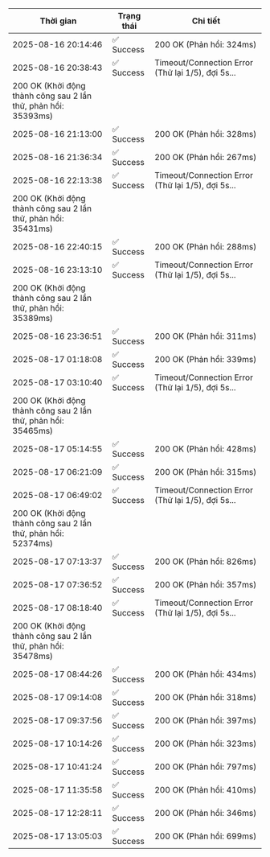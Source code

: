 | Thời gian | Trạng thái | Chi tiết |
|---|---|---|
| 2025-08-16 20:14:46 | ✅ Success | 200 OK (Phản hồi: 324ms) |
| 2025-08-16 20:38:43 | ✅ Success | Timeout/Connection Error (Thử lại 1/5), đợi 5s...
200 OK (Khởi động thành công sau 2 lần thử, phản hồi: 35393ms) |
| 2025-08-16 21:13:00 | ✅ Success | 200 OK (Phản hồi: 328ms) |
| 2025-08-16 21:36:34 | ✅ Success | 200 OK (Phản hồi: 267ms) |
| 2025-08-16 22:13:38 | ✅ Success | Timeout/Connection Error (Thử lại 1/5), đợi 5s...
200 OK (Khởi động thành công sau 2 lần thử, phản hồi: 35431ms) |
| 2025-08-16 22:40:15 | ✅ Success | 200 OK (Phản hồi: 288ms) |
| 2025-08-16 23:13:10 | ✅ Success | Timeout/Connection Error (Thử lại 1/5), đợi 5s...
200 OK (Khởi động thành công sau 2 lần thử, phản hồi: 35389ms) |
| 2025-08-16 23:36:51 | ✅ Success | 200 OK (Phản hồi: 311ms) |
| 2025-08-17 01:18:08 | ✅ Success | 200 OK (Phản hồi: 339ms) |
| 2025-08-17 03:10:40 | ✅ Success | Timeout/Connection Error (Thử lại 1/5), đợi 5s...
200 OK (Khởi động thành công sau 2 lần thử, phản hồi: 35465ms) |
| 2025-08-17 05:14:55 | ✅ Success | 200 OK (Phản hồi: 428ms) |
| 2025-08-17 06:21:09 | ✅ Success | 200 OK (Phản hồi: 315ms) |
| 2025-08-17 06:49:02 | ✅ Success | Timeout/Connection Error (Thử lại 1/5), đợi 5s...
200 OK (Khởi động thành công sau 2 lần thử, phản hồi: 52374ms) |
| 2025-08-17 07:13:37 | ✅ Success | 200 OK (Phản hồi: 826ms) |
| 2025-08-17 07:36:52 | ✅ Success | 200 OK (Phản hồi: 357ms) |
| 2025-08-17 08:18:40 | ✅ Success | Timeout/Connection Error (Thử lại 1/5), đợi 5s...
200 OK (Khởi động thành công sau 2 lần thử, phản hồi: 35478ms) |
| 2025-08-17 08:44:26 | ✅ Success | 200 OK (Phản hồi: 434ms) |
| 2025-08-17 09:14:08 | ✅ Success | 200 OK (Phản hồi: 318ms) |
| 2025-08-17 09:37:56 | ✅ Success | 200 OK (Phản hồi: 397ms) |
| 2025-08-17 10:14:26 | ✅ Success | 200 OK (Phản hồi: 323ms) |
| 2025-08-17 10:41:24 | ✅ Success | 200 OK (Phản hồi: 797ms) |
| 2025-08-17 11:35:58 | ✅ Success | 200 OK (Phản hồi: 410ms) |
| 2025-08-17 12:28:11 | ✅ Success | 200 OK (Phản hồi: 346ms) |
| 2025-08-17 13:05:03 | ✅ Success | 200 OK (Phản hồi: 699ms) |
